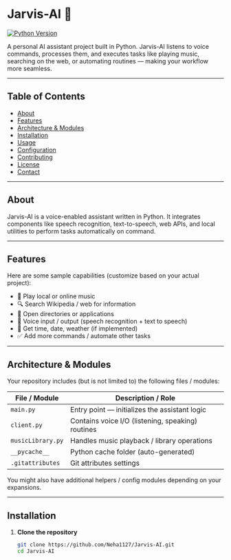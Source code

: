 # Jarvis-AI 🤖

[![Python Version](https://img.shields.io/badge/python-3.x-blue.svg)]()

A personal AI assistant project built in Python. Jarvis-AI listens to voice commands, processes them, and executes tasks like playing music, searching on the web, or automating routines — making your workflow more seamless.

---

## Table of Contents

- [About](#about)  
- [Features](#features)  
- [Architecture & Modules](#architecture--modules)  
- [Installation](#installation)  
- [Usage](#usage)  
- [Configuration](#configuration)  
- [Contributing](#contributing)  
- [License](#license)  
- [Contact](#contact)  

---

## About

Jarvis-AI is a voice-enabled assistant written in Python. It integrates components like speech recognition, text-to-speech, web APIs, and local utilities to perform tasks automatically on command.

---

## Features

Here are some sample capabilities (customize based on your actual project):

- 🎵 Play local or online music  
- 🔍 Search Wikipedia / web for information  
- 📂 Open directories or applications  
- 🎤 Voice input / output (speech recognition + text to speech)  
- 📅 Get time, date, weather (if implemented)  
- ✅ Add more commands / automate other tasks  

---

## Architecture & Modules

Your repository includes (but is not limited to) the following files / modules:

| File / Module        | Description / Role |
|----------------------|----------------------|
| `main.py`            | Entry point — initializes the assistant logic |
| `client.py`          | Contains voice I/O (listening, speaking) routines |
| `musicLibrary.py`    | Handles music playback / library operations |
| `__pycache__`        | Python cache folder (auto-generated) |
| `.gitattributes`     | Git attributes settings |

You might also have additional helpers / config modules depending on your expansions.

---

## Installation

1. **Clone the repository**  
   ```bash
   git clone https://github.com/Neha1127/Jarvis-AI.git
   cd Jarvis-AI

